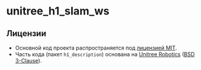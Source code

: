 # unitree_h1_slam_ws

## Лицензии  
- Основной код проекта распространяется под [лицензией  MIT](LICENSE).  
- Часть кода (пакет `h1_description`) основана на [Unitree Robotics](https://github.com/unitreerobotics/unitree_ros?tab=readme-ov-file) ([BSD 3-Clause](h1_description/LICENSE-ORIGINAL)).  
